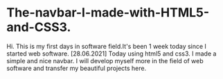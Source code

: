 # The-navbar-I-made-with-HTML5-and-CSS3.

Hi. This is my first days in software field.It's been 1 week today since I started web software. [28.06.2021] Today using html5 and css3. I made a simple and nice navbar.
I will develop myself more in the field of web software and transfer my beautiful projects here.
